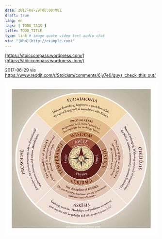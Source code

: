 ```yaml
---
date: 2017-06-29T00:00:00Z
draft: true
lang: en
tags: [ TODO_TAGS ]
title: TODO_TITLE
type: link # image quote video text audio chat
via: "[Who](http://example.com)"
---
```



[https://stoiccompass.wordpress.com/](https://stoiccompass.wordpress.com/)

2017-06-29 via https://www.reddit.com/r/Stoicism/comments/6jy7e0/guys_check_this_out/

![2017-06-29 via https---www-reddit-com-r-Stoicism-comments-6jy7e0-guys_check_this_out…](2017-06-29%20via%20https---www-reddit-com-r-Stoicism-comments-6jy7e0-guys_check_this_out….jpeg)

